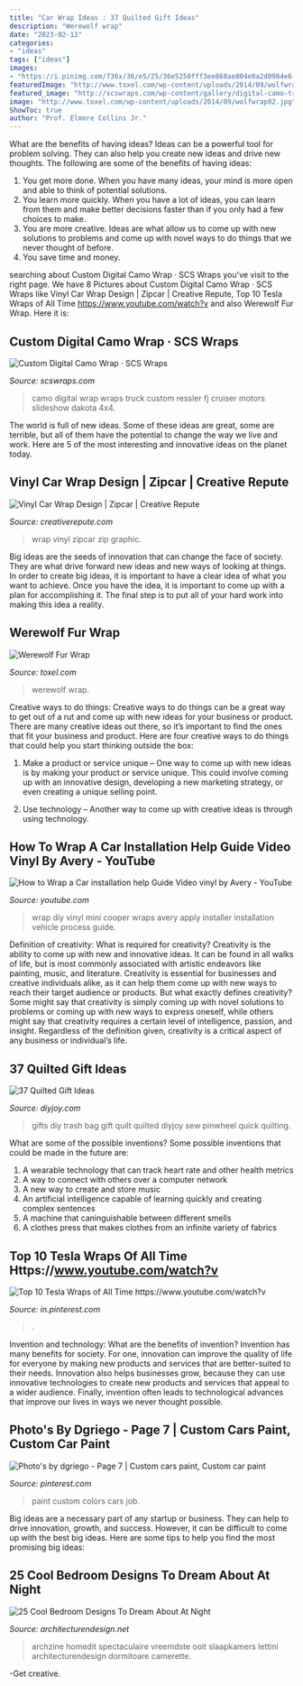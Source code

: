 ```yaml
---
title: "Car Wrap Ideas : 37 Quilted Gift Ideas"
description: "Werewolf wrap"
date: "2023-02-12"
categories:
- "ideas"
tags: ["ideas"]
images:
- "https://i.pinimg.com/736x/36/e5/25/36e5250fff3ee868ae804e0a2d0984e6--paint-ideas-photo-s.jpg"
featuredImage: "http://www.toxel.com/wp-content/uploads/2014/09/wolfwrap02.jpg"
featured_image: "http://scswraps.com/wp-content/gallery/digital-camo-truck-wrap/digital-camo-wrap_dakota-4x4_detail.jpg"
image: "http://www.toxel.com/wp-content/uploads/2014/09/wolfwrap02.jpg"
ShowToc: true
author: "Prof. Elmore Collins Jr."
---
```



What are the benefits of having ideas?
Ideas can be a powerful tool for problem solving. They can also help you create new ideas and drive new thoughts. The following are some of the benefits of having ideas: 
1. You get more done. When you have many ideas, your mind is more open and able to think of potential solutions. 
2. You learn more quickly. When you have a lot of ideas, you can learn from them and make better decisions faster than if you only had a few choices to make. 
3. You are more creative. Ideas are what allow us to come up with new solutions to problems and come up with novel ways to do things that we never thought of before. 
4. You save time and money.

	

		
searching about Custom Digital Camo Wrap · SCS Wraps you've visit to the right page. We have 8 Pictures about Custom Digital Camo Wrap · SCS Wraps like Vinyl Car Wrap Design | Zipcar | Creative Repute, Top 10 Tesla Wraps of All Time https://www.youtube.com/watch?v and also Werewolf Fur Wrap. Here it is:
		
    
## Custom Digital Camo Wrap · SCS Wraps

<img loading=lazy src="http://scswraps.com/wp-content/gallery/digital-camo-truck-wrap/digital-camo-wrap_dakota-4x4_detail.jpg" onerror="this.onerror=null;this.src='https://tse3.mm.bing.net/th?id=OIP.nRIxufwG1MZzlqE1A4zUJwHaE8&amp;pid=15.1';" alt="Custom Digital Camo Wrap · SCS Wraps">

_Source: scswraps.com_

>camo digital wrap wraps truck custom ressler fj cruiser motors slideshow dakota 4x4. 

	

The world is full of new ideas. Some of these ideas are great, some are terrible, but all of them have the potential to change the way we live and work. Here are 5 of the most interesting and innovative ideas on the planet today.

    
## Vinyl Car Wrap Design | Zipcar | Creative Repute

<img loading=lazy src="https://www.creativerepute.com/wp-content/uploads/2019/11/home-road-path-kids-art-school-graphic-design-agency-winning-award-car-wrap-zipcar-zip-car-art.jpg" onerror="this.onerror=null;this.src='https://tse1.mm.bing.net/th?id=OIP.gHo54HL1LtLHjHUDxx5UfwHaHa&amp;pid=15.1';" alt="Vinyl Car Wrap Design | Zipcar | Creative Repute">

_Source: creativerepute.com_

>wrap vinyl zipcar zip graphic. 

	

Big ideas are the seeds of innovation that can change the face of society. They are what drive forward new ideas and new ways of looking at things. In order to create big ideas, it is important to have a clear idea of what you want to achieve. Once you have the idea, it is important to come up with a plan for accomplishing it. The final step is to put all of your hard work into making this idea a reality.

    
## Werewolf Fur Wrap

<img loading=lazy src="http://www.toxel.com/wp-content/uploads/2014/09/wolfwrap02.jpg" onerror="this.onerror=null;this.src='https://tse4.mm.bing.net/th?id=OIP.k0uxkkkyHchJFv_SOjBhzgHaJU&amp;pid=15.1';" alt="Werewolf Fur Wrap">

_Source: toxel.com_

>werewolf wrap. 

	

Creative ways to do things:
Creative ways to do things can be a great way to get out of a rut and come up with new ideas for your business or product. There are many creative ideas out there, so it’s important to find the ones that fit your business and product. Here are four creative ways to do things that could help you start thinking outside the box:
1. Make a product or service unique – One way to come up with new ideas is by making your product or service unique. This could involve coming up with an innovative design, developing a new marketing strategy, or even creating a unique selling point.

2. Use technology – Another way to come up with creative ideas is through using technology.

    
## How To Wrap A Car Installation Help Guide Video Vinyl By Avery - YouTube

<img loading=lazy src="http://i.ytimg.com/vi/2jfgb9uv0P8/hqdefault.jpg" onerror="this.onerror=null;this.src='https://tse2.mm.bing.net/th?id=OIP.cPWDXdWpm3MMi_p0KdwJAwHaFj&amp;pid=15.1';" alt="How to Wrap a Car installation help Guide Video vinyl by Avery - YouTube">

_Source: youtube.com_

>wrap diy vinyl mini cooper wraps avery apply installer installation vehicle process guide. 

	

Definition of creativity: What is required for creativity?
Creativity is the ability to come up with new and innovative ideas. It can be found in all walks of life, but is most commonly associated with artistic endeavors like painting, music, and literature. Creativity is essential for businesses and creative individuals alike, as it can help them come up with new ways to reach their target audience or products. But what exactly defines creativity? Some might say that creativity is simply coming up with novel solutions to problems or coming up with new ways to express oneself, while others might say that creativity requires a certain level of intelligence, passion, and insight. Regardless of the definition given, creativity is a critical aspect of any business or individual’s life.

    
## 37 Quilted Gift Ideas

<img loading=lazy src="https://diyjoy.com/wp-content/uploads/2016/10/Car-Trash-Bag.jpg" onerror="this.onerror=null;this.src='https://tse3.mm.bing.net/th?id=OIP.KORUCywxUfCLc0fdc8X6AQHaJ9&amp;pid=15.1';" alt="37 Quilted Gift Ideas">

_Source: diyjoy.com_

>gifts diy trash bag gift quilt quilted diyjoy sew pinwheel quick quilting. 

	

What are some of the possible inventions?
Some possible inventions that could be made in the future are: 
1. A wearable technology that can track heart rate and other health metrics 
2. A way to connect with others over a computer network 
3. A new way to create and store music 
4. An artificial intelligence capable of learning quickly and creating complex sentences 
5. A machine that caninguishable between different smells 
6. A clothes press that makes clothes from an infinite variety of fabrics 

    
## Top 10 Tesla Wraps Of All Time Https://www.youtube.com/watch?v

<img loading=lazy src="https://i.pinimg.com/736x/b4/2a/8c/b42a8c434f8e36338ead6fe1be0f79e7.jpg" onerror="this.onerror=null;this.src='https://tse1.mm.bing.net/th?id=OIP.e1SlIqEa5ovhrvVTRTebDQHaHa&amp;pid=15.1';" alt="Top 10 Tesla Wraps of All Time https://www.youtube.com/watch?v">

_Source: in.pinterest.com_

>. 

	

Invention and technology: What are the benefits of invention?
Invention has many benefits for society. For one, innovation can improve the quality of life for everyone by making new products and services that are better-suited to their needs. Innovation also helps businesses grow, because they can use innovative technologies to create new products and services that appeal to a wider audience. Finally, invention often leads to technological advances that improve our lives in ways we never thought possible.

    
## Photo&#039;s By Dgriego - Page 7 | Custom Cars Paint, Custom Car Paint

<img loading=lazy src="https://i.pinimg.com/736x/36/e5/25/36e5250fff3ee868ae804e0a2d0984e6--paint-ideas-photo-s.jpg" onerror="this.onerror=null;this.src='https://tse4.mm.bing.net/th?id=OIP.hC8VLWWXCy4Qmfldyfh88gEsDH&amp;pid=15.1';" alt="Photo&#039;s by dgriego - Page 7 | Custom cars paint, Custom car paint">

_Source: pinterest.com_

>paint custom colors cars job. 

	

Big ideas are a necessary part of any startup or business. They can help to drive innovation, growth, and success. However, it can be difficult to come up with the best big ideas. Here are some tips to help you find the most promising big ideas: 

    
## 25 Cool Bedroom Designs To Dream About At Night

<img loading=lazy src="https://cdn.architecturendesign.net/wp-content/uploads/2014/09/24-unique-bed-in-car-shape.jpg" onerror="this.onerror=null;this.src='https://tse3.mm.bing.net/th?id=OIP.-4ELo5yXT_nqAxC_ig_rRgHaGM&amp;pid=15.1';" alt="25 Cool Bedroom Designs To Dream About At Night">

_Source: architecturendesign.net_

>archzine homedit spectaculaire vreemdste ooit slaapkamers lettini architecturendesign dormitoare camerette. 

	

-Get creative.

